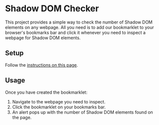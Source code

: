# Shadow DOM Checker

This project provides a simple way to check the number of Shadow DOM elements on any webpage. All you need is to add our bookmarklet to your browser's bookmarks bar and click it whenever you need to inspect a webpage for Shadow DOM elements.

## Setup

Follow the [instructions on this page](https://11ways.github.io/check-shadowdom/). 

## Usage

Once you have created the bookmarklet:

1. Navigate to the webpage you need to inspect.
2. Click the bookmarklet on your bookmarks bar.
3. An alert pops up with the number of Shadow DOM elements found on the page.
